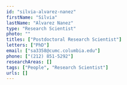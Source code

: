 ```yaml
---
id: "silvia-alvarez-nanez"
firstName: "Silvia"
lastName: "Alvarez Nanez"
type: "Research Scientist"
photo: ""
titles: ["Postdoctoral Research Scientist"]
letters: ["PhD"]
email: ["sa3358@cumc.columbia.edu"]
phone: ["(212) 851-5292"]
researchAreas: []
tags: ["People", "Research Scientist"]
urls: []
---
```

